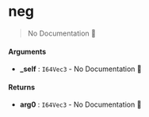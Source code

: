 # neg

> No Documentation 🚧

#### Arguments

- **\_self** : `I64Vec3` \- No Documentation 🚧

#### Returns

- **arg0** : `I64Vec3` \- No Documentation 🚧